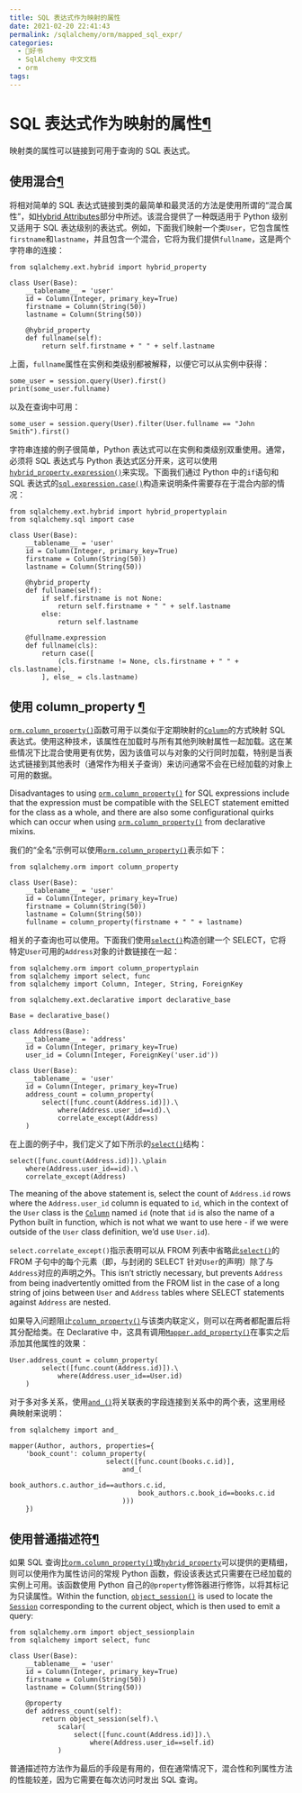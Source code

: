 ```yaml
---
title: SQL 表达式作为映射的属性
date: 2021-02-20 22:41:43
permalink: /sqlalchemy/orm/mapped_sql_expr/
categories:
  - 📖好书
  - SqlAlchemy 中文文档
  - orm
tags:
---
```

SQL 表达式作为映射的属性[¶](#sql-expressions-as-mapped-attributes "Permalink to this headline")
==============================================================================================

映射类的属性可以链接到可用于查询的 SQL 表达式。

使用混合[¶](#using-a-hybrid "Permalink to this headline")
---------------------------------------------------------

将相对简单的 SQL 表达式链接到类的最简单和最灵活的方法是使用所谓的“混合属性”，如[Hybrid
Attributes](extensions_hybrid.html)部分中所述。该混合提供了一种既适用于 Python 级别又适用于 SQL 表达级别的表达式。例如，下面我们映射一个类`User`，它包含属性`firstname`和`lastname`，并且包含一个混合，它将为我们提供`fullname`，这是两个字符串的连接：

    from sqlalchemy.ext.hybrid import hybrid_property

    class User(Base):
        __tablename__ = 'user'
        id = Column(Integer, primary_key=True)
        firstname = Column(String(50))
        lastname = Column(String(50))

        @hybrid_property
        def fullname(self):
            return self.firstname + " " + self.lastname

上面，`fullname`属性在实例和类级别都被解释，以便它可以从实例中获得：

    some_user = session.query(User).first()
    print(some_user.fullname)

以及在查询中可用：

    some_user = session.query(User).filter(User.fullname == "John Smith").first()

字符串连接的例子很简单，Python 表达式可以在实例和类级别双重使用。通常，必须将 SQL 表达式与 Python 表达式区分开来，这可以使用[`hybrid_property.expression()`](extensions_hybrid.html#sqlalchemy.ext.hybrid.hybrid_property.expression "sqlalchemy.ext.hybrid.hybrid_property.expression")来实现。下面我们通过 Python 中的`if`语句和 SQL 表达式的[`sql.expression.case()`](core_sqlelement.html#sqlalchemy.sql.expression.case "sqlalchemy.sql.expression.case")构造来说明条件需要存在于混合内部的情况：

    from sqlalchemy.ext.hybrid import hybrid_propertyplain
    from sqlalchemy.sql import case

    class User(Base):
        __tablename__ = 'user'
        id = Column(Integer, primary_key=True)
        firstname = Column(String(50))
        lastname = Column(String(50))

        @hybrid_property
        def fullname(self):
            if self.firstname is not None:
                return self.firstname + " " + self.lastname
            else:
                return self.lastname

        @fullname.expression
        def fullname(cls):
            return case([
                (cls.firstname != None, cls.firstname + " " + cls.lastname),
            ], else_ = cls.lastname)

使用 column\_property [¶](#using-column-property "Permalink to this headline")
-----------------------------------------------------------------------------

[`orm.column_property()`](mapping_columns.html#sqlalchemy.orm.column_property "sqlalchemy.orm.column_property")函数可用于以类似于定期映射的[`Column`](core_metadata.html#sqlalchemy.schema.Column "sqlalchemy.schema.Column")的方式映射 SQL 表达式。使用这种技术，该属性在加载时与所有其他列映射属性一起加载。这在某些情况下比混合使用更有优势，因为该值可以与对象的父行同时加载，特别是当表达式链接到其他表时（通常作为相关子查询）来访问通常不会在已经加载的对象上可用的数据。

Disadvantages to using [`orm.column_property()`](mapping_columns.html#sqlalchemy.orm.column_property "sqlalchemy.orm.column_property")
for SQL expressions include that the expression must be compatible with
the SELECT statement emitted for the class as a whole, and there are
also some configurational quirks which can occur when using
[`orm.column_property()`](mapping_columns.html#sqlalchemy.orm.column_property "sqlalchemy.orm.column_property")
from declarative mixins.

我们的“全名”示例可以使用[`orm.column_property()`](mapping_columns.html#sqlalchemy.orm.column_property "sqlalchemy.orm.column_property")表示如下：

    from sqlalchemy.orm import column_property

    class User(Base):
        __tablename__ = 'user'
        id = Column(Integer, primary_key=True)
        firstname = Column(String(50))
        lastname = Column(String(50))
        fullname = column_property(firstname + " " + lastname)

相关的子查询也可以使用。下面我们使用[`select()`](core_selectable.html#sqlalchemy.sql.expression.select "sqlalchemy.sql.expression.select")构造创建一个 SELECT，它将特定`User`可用的`Address`对象的计数链接在一起：

    from sqlalchemy.orm import column_propertyplain
    from sqlalchemy import select, func
    from sqlalchemy import Column, Integer, String, ForeignKey

    from sqlalchemy.ext.declarative import declarative_base

    Base = declarative_base()

    class Address(Base):
        __tablename__ = 'address'
        id = Column(Integer, primary_key=True)
        user_id = Column(Integer, ForeignKey('user.id'))

    class User(Base):
        __tablename__ = 'user'
        id = Column(Integer, primary_key=True)
        address_count = column_property(
            select([func.count(Address.id)]).\
                where(Address.user_id==id).\
                correlate_except(Address)
        )

在上面的例子中，我们定义了如下所示的[`select()`](core_selectable.html#sqlalchemy.sql.expression.select "sqlalchemy.sql.expression.select")结构：

    select([func.count(Address.id)]).\plain
        where(Address.user_id==id).\
        correlate_except(Address)

The meaning of the above statement is, select the count of
`Address.id` rows where the
`Address.user_id` column is equated to
`id`, which in the context of the `User` class is the [`Column`](core_metadata.html#sqlalchemy.schema.Column "sqlalchemy.schema.Column")
named `id` (note that `id` is
also the name of a Python built in function, which is not what we want
to use here - if we were outside of the `User` class
definition, we’d use `User.id`).

`select.correlate_except()`指示表明可以从 FROM 列表中省略此[`select()`](core_selectable.html#sqlalchemy.sql.expression.select "sqlalchemy.sql.expression.select")的 FROM 子句中的每个元素（即，与封闭的 SELECT 针对`User`的声明）除了与`Address`对应的声明之外。This
isn’t strictly necessary, but prevents `Address`
from being inadvertently omitted from the FROM list in the case of a
long string of joins between `User` and
`Address` tables where SELECT statements against
`Address` are nested.

如果导入问题阻止[`column_property()`](mapping_columns.html#sqlalchemy.orm.column_property "sqlalchemy.orm.column_property")与该类内联定义，则可以在两者都配置后将其分配给类。在 Declarative 中，这具有调用[`Mapper.add_property()`](mapping_api.html#sqlalchemy.orm.mapper.Mapper.add_property "sqlalchemy.orm.mapper.Mapper.add_property")在事实之后添加其他属性的效果：

    User.address_count = column_property(
            select([func.count(Address.id)]).\
                where(Address.user_id==User.id)
        )

对于多对多关系，使用[`and_()`](core_sqlelement.html#sqlalchemy.sql.expression.and_ "sqlalchemy.sql.expression.and_")将关联表的字段连接到关系中的两个表，这里用经典映射来说明：

    from sqlalchemy import and_

    mapper(Author, authors, properties={
        'book_count': column_property(
                            select([func.count(books.c.id)],
                                and_(
                                    book_authors.c.author_id==authors.c.id,
                                    book_authors.c.book_id==books.c.id
                                )))
        })

使用普通描述符[¶](#using-a-plain-descriptor "Permalink to this headline")
-------------------------------------------------------------------------

如果 SQL 查询比[`orm.column_property()`](mapping_columns.html#sqlalchemy.orm.column_property "sqlalchemy.orm.column_property")或[`hybrid_property`](extensions_hybrid.html#sqlalchemy.ext.hybrid.hybrid_property "sqlalchemy.ext.hybrid.hybrid_property")可以提供的更精细，则可以使用作为属性访问的常规 Python 函数，假设该表达式只需要在已经加载的实例上可用。该函数使用 Python 自己的`@property`修饰器进行修饰，以将其标记为只读属性。Within the function,
[`object_session()`](session_api.html#sqlalchemy.orm.session.object_session "sqlalchemy.orm.session.object_session")
is used to locate the [`Session`](session_api.html#sqlalchemy.orm.session.Session "sqlalchemy.orm.session.Session")
corresponding to the current object, which is then used to emit a query:

    from sqlalchemy.orm import object_sessionplain
    from sqlalchemy import select, func

    class User(Base):
        __tablename__ = 'user'
        id = Column(Integer, primary_key=True)
        firstname = Column(String(50))
        lastname = Column(String(50))

        @property
        def address_count(self):
            return object_session(self).\
                scalar(
                    select([func.count(Address.id)]).\
                        where(Address.user_id==self.id)
                )

普通描述符方法作为最后的手段是有用的，但在通常情况下，混合性和列属性方法的性能较差，因为它需要在每次访问时发出 SQL 查询。

